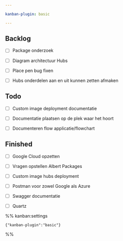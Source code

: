 ```yaml
---

kanban-plugin: basic

---
```


## Backlog

- [ ] Package onderzoek
- [ ] Diagram architectuur Hubs
- [ ] Place pen bug fixen
- [ ] Hubs onderdelen aan en uit kunnen zetten afmaken


## Todo

- [ ] Custom image deployment documentatie
- [ ] Documentatie plaatsen op de plek waar het hoort
- [ ] Documenteren flow applicatie/flowchart


## Finished

- [ ] Google Cloud opzetten
- [ ] Vragen opstellen Albert Packages
- [ ] Custom image hubs deployment
- [ ] Postman voor zowel Google als Azure
- [ ] Swagger documentatie
- [ ] Quartz




%% kanban:settings
```
{"kanban-plugin":"basic"}
```
%%